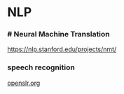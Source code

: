 # NLP

### # Neural Machine Translation

https://nlp.stanford.edu/projects/nmt/

### speech recognition

[openslr.org](https://openslr.org/51)
